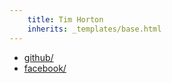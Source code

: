 ```yaml
---
    title: Tim Horton
    inherits: _templates/base.html
---
```


* [github/](http://www.github.com/teneighty/)
* [facebook/](http://www.facebook.com/tim.horton.1080/)

